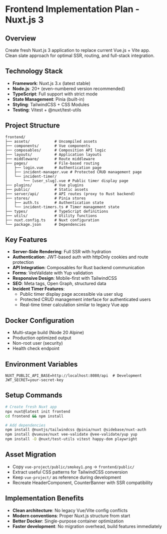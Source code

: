 # Frontend Implementation Plan - Nuxt.js 3

## Overview
Create fresh Nuxt.js 3 application to replace current Vue.js + Vite app. Clean slate approach for optimal SSR, routing, and full-stack integration.

## Technology Stack
- **Framework**: Nuxt.js 3.x (latest stable)
- **Node.js**: 20+ (even-numbered version recommended)
- **TypeScript**: Full support with strict mode
- **State Management**: Pinia (built-in)
- **Styling**: TailwindCSS + CSS Modules
- **Testing**: Vitest + @nuxt/test-utils

## Project Structure
```
frontend/
├── assets/           # Uncompiled assets
├── components/       # Vue components
├── composables/      # Composition API logic
├── layouts/          # Application layouts
├── middleware/       # Route middleware
├── pages/            # File-based routing
│   ├── login.vue     # Authentication page
│   ├── incident-manager.vue # Protected CRUD management page
│   └── incident-timer/
│       └── [user_slug].vue # Public timer display page
├── plugins/          # Vue plugins
├── public/           # Static assets
├── server/api/       # API routes (proxy to Rust backend)
├── stores/           # Pinia stores
│   ├── auth.ts       # Authentication state
│   └── incident-timers.ts # Timer management state
├── types/            # TypeScript definitions
├── utils/            # Utility functions
├── nuxt.config.ts    # Nuxt configuration
└── package.json      # Dependencies
```

## Key Features
- **Server-Side Rendering**: Full SSR with hydration
- **Authentication**: JWT-based auth with httpOnly cookies and route protection
- **API Integration**: Composables for Rust backend communication
- **Forms**: VeeValidate with Yup validation
- **Responsive Design**: Mobile-first with TailwindCSS
- **SEO**: Meta tags, Open Graph, structured data
- **Incident Timer Features**:
  - Public timer display page accessible via user slug
  - Protected CRUD management interface for authenticated users
  - Real-time timer calculation similar to legacy Vue app

## Docker Configuration
- Multi-stage build (Node 20 Alpine)
- Production optimized output
- Non-root user (security)
- Health check endpoint

## Environment Variables
```env
NUXT_PUBLIC_API_BASE=http://localhost:8080/api  # Development
JWT_SECRET=your-secret-key
```

## Setup Commands
```bash
# Create fresh Nuxt app
npx nuxt@latest init frontend
cd frontend && npm install

# Add dependencies
npm install @nuxtjs/tailwindcss @pinia/nuxt @sidebase/nuxt-auth
npm install @vueuse/nuxt vee-validate @vee-validate/yup yup
npm install -D @nuxt/test-utils vitest happy-dom playwright
```

## Asset Migration
- Copy `vue-project/public/smokey1.png` → `frontend/public/`
- Extract useful CSS patterns for TailwindCSS conversion
- Keep `vue-project/` as reference during development
- Recreate HeaderComponent, CounterBanner with SSR compatibility

## Implementation Benefits
- **Clean architecture**: No legacy Vue/Vite config conflicts
- **Modern conventions**: Proper Nuxt.js structure from start
- **Better Docker**: Single-purpose container optimization
- **Faster development**: No migration overhead, build features immediately